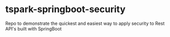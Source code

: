 # tspark-springboot-security
Repo to demonstrate the quickest and easiest way to apply security to Rest API's built with SpringBoot
